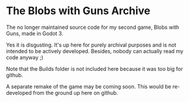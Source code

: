 # The Blobs with Guns Archive

The no longer maintained source code for my second game, Blobs with Guns, made in Godot 3.

Yes it is disgusting. It's up here for purely archival purposes and is not intended to be actively developed. Besides, nobody can actually read my code anyway ;)

Note that the Builds folder is not included here because it was too big for github.

A separate remake of the game may be coming soon. This would be re-developed from the ground up here on github.
